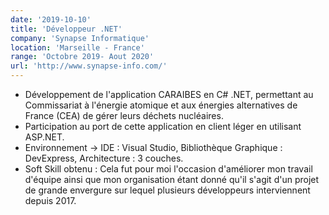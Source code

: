 ```yaml
---
date: '2019-10-10'
title: 'Développeur .NET'
company: 'Synapse Informatique'
location: 'Marseille - France'
range: 'Octobre 2019- Aout 2020'
url: 'http://www.synapse-info.com/'
---
```


- Développement de l'application CARAIBES en C# .NET, permettant au Commissariat à l'énergie atomique et aux énergies alternatives de France (CEA) de gérer leurs déchets nucléaires.
- Participation au port de cette application en client léger en utilisant ASP.NET.
- Environnement -> IDE : Visual Studio, Bibliothèque Graphique : DevExpress, Architecture : 3 couches.
- Soft Skill obtenu : Cela fut pour moi l'occasion d'améliorer mon travail d'équipe ainsi que mon organisation étant donné qu'il s'agit d'un projet de grande envergure sur lequel plusieurs développeurs interviennent depuis 2017.
